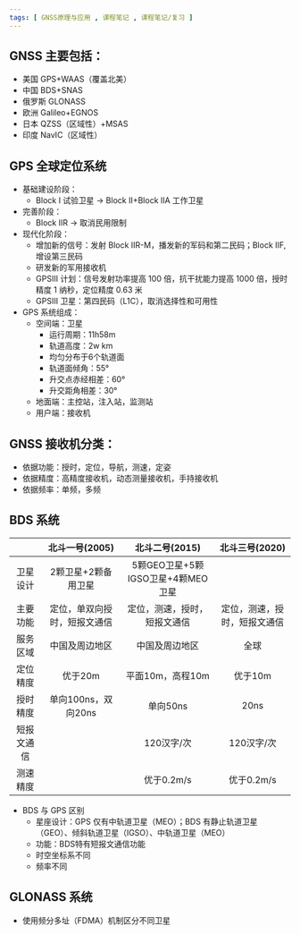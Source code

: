 ```yaml
---
tags: [ GNSS原理与应用 , 课程笔记 , 课程笔记/复习 ]
---
```

## GNSS 主要包括：
- 美国 GPS+WAAS（覆盖北美）
- 中国 BDS+SNAS
- 俄罗斯 GLONASS
- 欧洲 Galileo+EGNOS
- 日本 QZSS（区域性）+MSAS
- 印度 NavIC（区域性）
## GPS 全球定位系统
- 基础建设阶段：
	- Block I 试验卫星 -> Block II+Block IIA 工作卫星 
- 完善阶段：
	- Block IIR -> 取消民用限制
- 现代化阶段：
	- 增加新的信号：发射 Block IIR-M，播发新的军码和第二民码；Block IIF,增设第三民码
	- 研发新的军用接收机
	- GPSIII 计划：信号发射功率提高 100 倍，抗干扰能力提高 1000 倍，授时精度 1 纳秒，定位精度 0.63 米
	- GPSIII 卫星：第四民码（L1C），取消选择性和可用性
- GPS 系统组成：
	- 空间端：卫星
		- 运行周期：11h58m
		- 轨道高度：2w km
		- 均匀分布于6个轨道面
		- 轨道面倾角：55°
		- 升交点赤经相差：60°
		- 升交距角相差：30°
	- 地面端：主控站，注入站，监测站
	- 用户端：接收机
## GNSS 接收机分类：
- 依据功能：授时，定位，导航，测速，定姿
- 依据精度：高精度接收机，动态测量接收机，手持接收机
- 依据频率：单频，多频
## BDS 系统
 |            |        北斗一号(2005)        |          北斗二号(2015)           |        北斗三号(2020)        |
 |:----------:|:----------------------------:|:---------------------------------:|:----------------------------:|
 |  卫星设计  |     2颗卫星+2颗备用卫星      | 5颗GEO卫星+5颗IGSO卫星+4颗MEO卫星 |                              |
 |  主要功能  | 定位，单双向授时，短报文通信 |   定位，测速，授时，短报文通信    | 定位，测速，授时，短报文通信 |
 |  服务区域  |        中国及周边地区        |          中国及周边地区           |             全球             |
 |  定位精度  |           优于20m            |         平面10m，高程10m          |           优于10m            |
 |  授时精度  |     单向100ns，双向20ns      |             单向50ns              |             20ns             |
 | 短报文通信 |                              |            120汉字/次             |          120汉字/次          |
 |  测速精度  |                              |            优于0.2m/s             |          优于0.2m/s          |
- BDS 与 GPS 区别
	- 星座设计：GPS 仅有中轨道卫星（MEO）；BDS 有静止轨道卫星（GEO）、倾斜轨道卫星（IGSO）、中轨道卫星（MEO）
	- 功能：BDS特有短报文通信功能
	- 时空坐标系不同
	- 频率不同
## GLONASS 系统
- 使用频分多址（FDMA）机制区分不同卫星